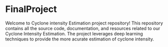 # FinalProject
Welcome to Cyclone intensity Estimation project repository! This repository contains all the source code, documentation, and resources related to our Cyclone Intensity Estimation. The project leverages deep learning  techniques to provide the more acurate estimation of cyclone intensity.
